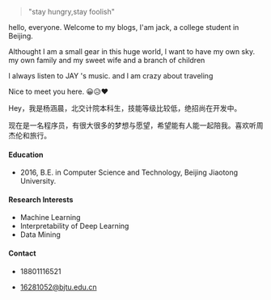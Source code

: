 > "stay hungry,stay foolish"

hello, everyone. Welcome to my blogs, I'am jack, a college student in Beijing.

Althought I am a small gear in this huge world, l want to have my own sky. my own family and my sweet wife and a branch of children

l always listen to JAY 's  music. and l am crazy about traveling

Nice to meet you here. 😀😥❤

Hey，我是杨涵晨，北交计院本科生，技能等级比较低，绝招尚在开发中。

现在是一名程序员，有很大很多的梦想与愿望，希望能有人能一起陪我。喜欢听周杰伦和旅行。

#### Education

- 2016, B.E. in Computer Science and Technology, Beijing Jiaotong University.

#### Research Interests

- Machine Learning
- Interpretability of Deep Learning
- Data Mining

#### Contact 

- 18801116521

- 16281052@bjtu.edu.cn